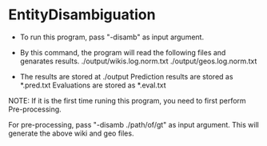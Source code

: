 EntityDisambiguation
====================

- To run this program, pass "-disamb" as input argument.
- By this command, the program will read the following files and genarates results.
    ./output/wikis.log.norm.txt 
    ./output/geos.log.norm.txt
    
- The results are stored at ./output
    Prediction results are stored as *.pred.txt
    Evaluations are stored as *.eval.txt

NOTE:
If it is the first time runing this program, you need to first perform Pre-processing.

For pre-processing, pass "-disamb ./path/of/gt" as input argument.
This will generate the above wiki and geo files.
